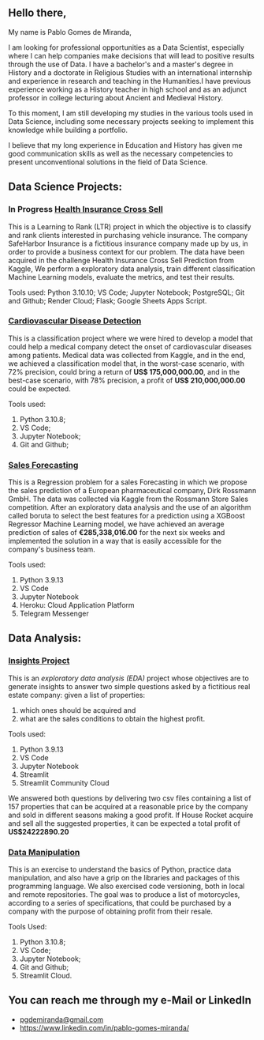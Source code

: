## Hello there,

My name is Pablo Gomes de Miranda, 

I am looking for professional opportunities as a Data Scientist, especially where I can help companies make decisions that will lead to positive results through the use of Data.
I have a bachelor's and a master's degree in History and a doctorate in Religious Studies with an international internship and experience in research and teaching in the Humanities.I have previous experience working as a History teacher in high school and as an adjunct professor in college lecturing about Ancient and Medieval History.

To this moment, I am still developing my studies in the various tools used in Data Science, including some necessary projects seeking to implement this knowledge while building a portfolio. 

I believe that my long experience in Education and History has given me good communication skills as well as the necessary competencies to present unconventional solutions in the field of Data Science.

## Data Science Projects:

### **In Progress** [Health Insurance Cross Sell](https://github.com/pgdemiranda/health_insurance-cs)
This is a Learning to Rank (LTR) project in which the objective is to classify and rank clients interested in purchasing vehicle insurance. The company SafeHarbor Insurance is a fictitious insurance company made up by us, in order to provide a business context for our problem. The data have been acquired in the challenge Health Insurance Cross Sell Prediction from Kaggle, We perform a exploratory data analysis, train different classification Machine Learning models, evaluate the metrics, and test their results.

Tools used:
Python 3.10.10;
VS Code;
Jupyter Notebook;
PostgreSQL;
Git and Github;
Render Cloud;
Flask;
Google Sheets Apps Script.

### [Cardiovascular Disease Detection](https://github.com/pgdemiranda/cardio_predictor)
This is a classification project where we were hired to develop a model that could help a medical company detect the onset of cardiovascular diseases among patients. Medical data was collected from Kaggle, and in the end, we achieved a classification model that, in the worst-case scenario, with 72% precision, could bring a return of **US$ 175,000,000.00**, and in the best-case scenario, with 78% precision, a profit of **US$ 210,000,000.00** could be expected.

Tools used:
1. Python 3.10.8;
2. VS Code;
3. Jupyter Notebook;
4. Git and Github;

### [Sales Forecasting](https://github.com/pgdemiranda/rossmann-sales)
This is a Regression problem for a sales Forecasting in which we propose the sales prediction of a European pharmaceutical company, Dirk Rossmann GmbH. The data was collected via Kaggle from the Rossmann Store Sales competition. After an exploratory data analysis and the use of an algorithm called boruta to select the best features for a prediction using a XGBoost Regressor Machine Learning model, we have achieved an average prediction of sales of **€285,338,016.00** for the next six weeks and implemented the solution in a way that is easily accessible for the company's business team.

Tools used:
1. Python 3.9.13
2. VS Code
3. Jupyter Notebook
4. Heroku: Cloud Application Platform
5. Telegram Messenger

## Data Analysis:

### [Insights Project](https://github.com/pgdemiranda/house_rocket)
This is an *exploratory data analysis (EDA)* project whose objectives are to generate insights to answer two simple questions asked by 
a fictitious real estate company: given a list of properties:

1. which ones should be acquired and 
2. what are the sales conditions to obtain the highest profit.

Tools used:
1. Python 3.9.13
2. VS Code
3. Jupyter Notebook
4. Streamlit
5. Streamlit Community Cloud

We answered both questions by delivering two csv files containing a list of 157 properties that can be acquired at a reasonable price by the company and sold in different seasons making a good profit. If House Rocket acquire and sell all the suggested properties, it can be expected a total profit of **US$24222890.20**

### [Data Manipulation](https://github.com/pgdemiranda/data_motors)
This is an exercise to understand the basics of Python, practice data manipulation, and also have a grip on the libraries and packages of this programming language. We also exercised code versioning, both in local and remote repositories. The goal was to produce a list of motorcycles, according to a series of specifications, that could be purchased by a company with the purpose of obtaining profit from their resale.

Tools Used:
1. Python 3.10.8;
2. VS Code;
3. Jupyter Notebook;
4. Git and Github;
5. Streamlit Cloud.

## You can reach me through my e-Mail or LinkedIn
- pgdemiranda@gmail.com
- https://www.linkedin.com/in/pablo-gomes-miranda/
